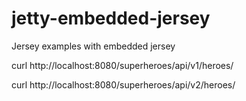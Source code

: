 # jetty-embedded-jersey
Jersey examples with embedded jersey

curl http://localhost:8080/superheroes/api/v1/heroes/

curl http://localhost:8080/superheroes/api/v2/heroes/